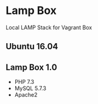 # Lamp Box

Local LAMP Stack for Vagrant Box

## Ubuntu 16.04
## Lamp Box 1.0
* PHP 7.3
* MySQL 5.7.3
* Apache2
